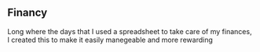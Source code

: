 ## Financy

Long where the days that I used a spreadsheet to take care of my finances, I created this to make it easily manegeable and more rewarding
